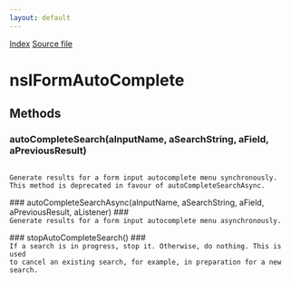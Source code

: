```yaml
---
layout: default
---
```

<div id='links'><a href="../index.html">Index</a>
<a href="http://dxr.mozilla.org/mozilla-central/source/toolkit/components/satchel/nsIFormAutoComplete.idl">Source file</a>
</div>

# nsIFormAutoComplete #

## Methods ##

### autoCompleteSearch(aInputName, aSearchString, aField, aPreviousResult) ###
<code>  
Generate results for a form input autocomplete menu synchronously.  
This method is deprecated in favour of autoCompleteSearchAsync.  
  
</code>
### autoCompleteSearchAsync(aInputName, aSearchString, aField, aPreviousResult, aListener) ###
<code>  
Generate results for a form input autocomplete menu asynchronously.  
  
</code>
### stopAutoCompleteSearch() ###
<code>  
If a search is in progress, stop it. Otherwise, do nothing. This is used  
to cancel an existing search, for example, in preparation for a new search.  
  
</code>